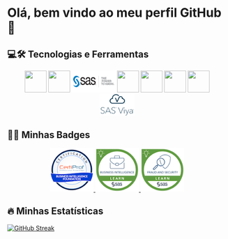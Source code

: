 # Olá, bem vindo ao meu perfil GitHub 👋

## 💻🛠 Tecnologias e Ferramentas
<div id="tecnologias" align="center">
  <a>
    <img src="https://cdn.jsdelivr.net/gh/devicons/devicon/icons/python/python-original-wordmark.svg" width="50" height="50"/>
  </a>
  <a>
    <img src="https://cdn.jsdelivr.net/gh/devicons/devicon/icons/r/r-original.svg" width="50" height="50"/>
  </a>
  <a>
    <img src="images\SAS-logo1.png" width="100" height="50"/>
  </a>
  <a>
  <img src="https://cdn.jsdelivr.net/gh/devicons/devicon/icons/postgresql/postgresql-original-wordmark.svg" width="50" height="50"/>
  </a>
  <a>
    <img src="https://cdn.jsdelivr.net/gh/devicons/devicon/icons/microsoftsqlserver/microsoftsqlserver-plain-wordmark.svg" width="50" height="50"/>
  </a>
  <a>
    <img src="https://cdn.jsdelivr.net/gh/devicons/devicon/icons/anaconda/anaconda-original-wordmark.svg" width="50" height="50"/>
  </a>
  <a>
    <img src="https://cdn.jsdelivr.net/gh/devicons/devicon/icons/rstudio/rstudio-original.svg" width="50" height="50"/>
  </a>
  <a>
    <img src="images\sas-viya.png" width="80" height="50"/>
  </a>
</div>

## 👨‍💻 Minhas Badges
<div id="badges" align="center">
  <a href="https://www.credly.com/badges/957beeea-cf71-465f-85de-6a12eeef5e62/public_url">
    <img src="badges\business-intelligence-foundation-professional-certification-bifpc.png" width="100" height="100"/>
  </a>
  <a href="https://www.credly.com/badges/82205f45-59db-4086-9a83-647cb61565d6/public_url">
    <img src="badges\sas-enterprise-guide-1-querying-and-reporting.png" width="100" height="100"/>
  </a>
  <a href="https://www.credly.com/badges/6b8fc999-b940-480a-a709-70c7c67fd90a/public_url">
    <img src="badges\sas-visual-investigator-analysis-and-investigation.png" width="100" height="100"/>
  </a>
</div>

## 🔥 Minhas Estatísticas
[![GitHub Streak](https://github-readme-streak-stats.herokuapp.com/?user=rafhaelom&theme=dark&background=000000)](https://git.io/streak-stats)


<!--
**rafhaelom/rafhaelom** is a ✨ _special_ ✨ repository because its `README.md` (this file) appears on your GitHub profile.

Here are some ideas to get you started:

- 🔭 I’m currently working on ...
- 🌱 I’m currently learning ...
- 👯 I’m looking to collaborate on ...
- 🤔 I’m looking for help with ...
- 💬 Ask me about ...
- 📫 How to reach me: ...
- 😄 Pronouns: ...
- ⚡ Fun fact: ...

<div align="center">
  <a href="https://github.com/rafhaelom">
  <img height="180em" src="https://github-readme-stats.vercel.app/api?username=rafhaelom&show_icons=true&theme=dark&include_all_commits=true&count_private=true"/>
  <img height="180em" src="https://github-readme-stats.vercel.app/api/top-langs/?username=rafhaelom&layout=compact&langs_count=7&theme=dark"/>
</div>

http://github-readme-streak-stats.herokuapp.com/demo/

https://github-readme-streak-stats.herokuapp.com/?user=user

https://rahuldkjain.github.io/gh-profile-readme-generator/

https://devicon.dev/

[![Top Langs](https://github-readme-stats.vercel.app/api/top-langs/?username=rafhaelom&layout=compact&theme=vision-friendly-dark)](https://github.com/anuraghazra/github-readme-stats)
-->
